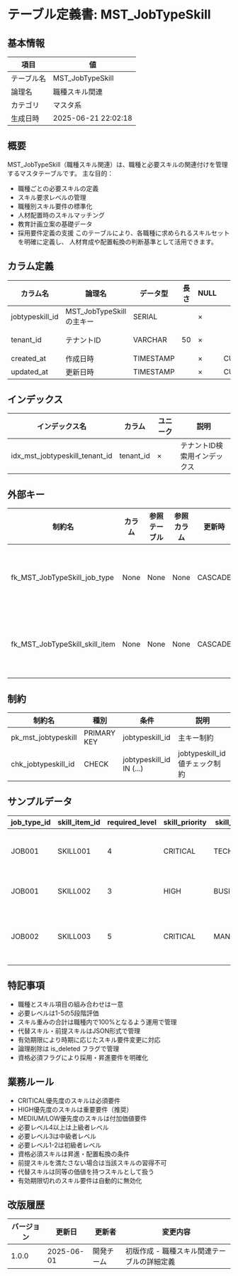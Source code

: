 # テーブル定義書: MST_JobTypeSkill

## 基本情報

| 項目 | 値 |
|------|-----|
| テーブル名 | MST_JobTypeSkill |
| 論理名 | 職種スキル関連 |
| カテゴリ | マスタ系 |
| 生成日時 | 2025-06-21 22:02:18 |

## 概要

MST_JobTypeSkill（職種スキル関連）は、職種と必要スキルの関連付けを管理するマスタテーブルです。
主な目的：
- 職種ごとの必要スキルの定義
- スキル要求レベルの管理
- 職種別スキル要件の標準化
- 人材配置時のスキルマッチング
- 教育計画立案の基礎データ
- 採用要件定義の支援
このテーブルにより、各職種に求められるスキルセットを明確に定義し、
人材育成や配置転換の判断基準として活用できます。


## カラム定義

| カラム名 | 論理名 | データ型 | 長さ | NULL | デフォルト | 説明 |
|----------|--------|----------|------|------|------------|------|
| jobtypeskill_id | MST_JobTypeSkillの主キー | SERIAL |  | × |  | MST_JobTypeSkillの主キー |
| tenant_id | テナントID | VARCHAR | 50 | × |  | テナントID（マルチテナント対応） |
| created_at | 作成日時 | TIMESTAMP |  | × | CURRENT_TIMESTAMP | 作成日時 |
| updated_at | 更新日時 | TIMESTAMP |  | × | CURRENT_TIMESTAMP | 更新日時 |

## インデックス

| インデックス名 | カラム | ユニーク | 説明 |
|----------------|--------|----------|------|
| idx_mst_jobtypeskill_tenant_id | tenant_id | × | テナントID検索用インデックス |

## 外部キー

| 制約名 | カラム | 参照テーブル | 参照カラム | 更新時 | 削除時 | 説明 |
|--------|--------|--------------|------------|--------|--------|------|
| fk_MST_JobTypeSkill_job_type | None | None | None | CASCADE | CASCADE | 外部キー制約 |
| fk_MST_JobTypeSkill_skill_item | None | None | None | CASCADE | CASCADE | 外部キー制約 |

## 制約

| 制約名 | 種別 | 条件 | 説明 |
|--------|------|------|------|
| pk_mst_jobtypeskill | PRIMARY KEY | jobtypeskill_id | 主キー制約 |
| chk_jobtypeskill_id | CHECK | jobtypeskill_id IN (...) | jobtypeskill_id値チェック制約 |

## サンプルデータ

| job_type_id | skill_item_id | required_level | skill_priority | skill_category | experience_years | certification_required | skill_weight | evaluation_criteria | learning_path | skill_status | effective_date | expiry_date | alternative_skills | prerequisite_skills |
|------|------|------|------|------|------|------|------|------|------|------|------|------|------|------|
| JOB001 | SKILL001 | 4 | CRITICAL | TECHNICAL | 3.0 | True | 25.0 | 実務プロジェクトでの設計・実装経験、コードレビュー能力 | 基礎研修→実践プロジェクト→上級研修→資格取得 | ACTIVE | 2025-01-01 | None | ["SKILL002", "SKILL003"] | ["SKILL010", "SKILL011"] |
| JOB001 | SKILL002 | 3 | HIGH | BUSINESS | 2.0 | False | 20.0 | 業務要件の理解度、顧客とのコミュニケーション能力 | 業務知識研修→OJT→実践経験 | ACTIVE | 2025-01-01 | None | ["SKILL004"] | ["SKILL012"] |
| JOB002 | SKILL003 | 5 | CRITICAL | MANAGEMENT | 5.0 | True | 30.0 | チーム運営実績、プロジェクト成功率、メンバー育成実績 | リーダーシップ研修→実践経験→管理職研修→資格取得 | ACTIVE | 2025-01-01 | None | None | ["SKILL001", "SKILL002"] |

## 特記事項

- 職種とスキル項目の組み合わせは一意
- 必要レベルは1-5の5段階評価
- スキル重みの合計は職種内で100%となるよう運用で管理
- 代替スキル・前提スキルはJSON形式で管理
- 有効期限により時期に応じたスキル要件変更に対応
- 論理削除は is_deleted フラグで管理
- 資格必須フラグにより採用・昇進要件を明確化

## 業務ルール

- CRITICAL優先度のスキルは必須要件
- HIGH優先度のスキルは重要要件（推奨）
- MEDIUM/LOW優先度のスキルは付加価値要件
- 必要レベル4以上は上級者レベル
- 必要レベル3は中級者レベル
- 必要レベル1-2は初級者レベル
- 資格必須スキルは昇進・配置転換の条件
- 前提スキルを満たさない場合は当該スキルの習得不可
- 代替スキルは同等の価値を持つスキルとして扱う
- 有効期限切れのスキル要件は自動的に無効化

## 改版履歴

| バージョン | 更新日 | 更新者 | 変更内容 |
|------------|--------|--------|----------|
| 1.0.0 | 2025-06-01 | 開発チーム | 初版作成 - 職種スキル関連テーブルの詳細定義 |